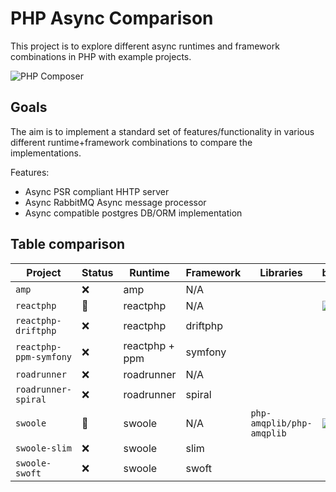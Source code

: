 # PHP Async Comparison

This project is to explore different async runtimes and framework combinations in PHP with example projects.

![PHP Composer](https://github.com/pseudo-su/php-async-comparison/workflows/build-and-test-all/badge.svg)

## Goals

The aim is to implement a standard set of features/functionality in various different runtime+framework combinations to compare the implementations.

Features:

- Async PSR compliant HHTP server
- Async RabbitMQ Async message processor
- Async compatible postgres DB/ORM implementation

## Table comparison

| Project                | Status | Runtime        | Framework | Libraries                 | badges                                                                                                                                   |
|------------------------|--------|----------------|-----------|---------------------------|------------------------------------------------------------------------------------------------------------------------------------------|
| `amp`                  | ❌      | amp            | N/A       |                           |                                                                                                                                          |
| `reactphp`             | 🚧     | reactphp       | N/A       |                           | ![](https://img.shields.io/endpoint?url=https://gist.githubusercontent.com/pseudo-su/7cc457b63114c8042d88652573411bed/raw/reactphp.json) |
| `reactphp-driftphp`    | ❌      | reactphp       | driftphp  |                           |                                                                                                                                          |
| `reactphp-ppm-symfony` | ❌      | reactphp + ppm | symfony   |                           |                                                                                                                                          |
| `roadrunner`           | ❌      | roadrunner     | N/A       |                           |                                                                                                                                          |
| `roadrunner-spiral`    | ❌      | roadrunner     | spiral    |                           |                                                                                                                                          |
| `swoole`               | 🚧     | swoole         | N/A       | `php-amqplib/php-amqplib` | ![](https://img.shields.io/endpoint?url=https://gist.githubusercontent.com/pseudo-su/7cc457b63114c8042d88652573411bed/raw/swoole.json)   |
| `swoole-slim`          | ❌      | swoole         | slim      |                           |                                                                                                                                          |
| `swoole-swoft`         | ❌      | swoole         | swoft     |                           |                                                                                                                                          |

